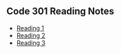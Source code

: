 ## **Code 301 Reading Notes**

- [Reading 1](./code-301/class-01.md)
- [Reading 2](./code-301/class-02.md)
- [Reading 3](./code-301/class-03.md)
